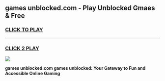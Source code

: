 
## games unblocked.com - Play Unblocked Gmaes & Free
<h3>
<a href="https://news.freeplayer.one?title=games_unblocked.com&ref=23F">CLICK TO PLAY</a></h3>
<hr>

<h3>
<a href="https://news.freeplayer.one?title=games_unblocked.com&ref=23F">CLICK 2 PLAY</a>
  
</h3>

<a href="https://news.freeplayer.one?title=games_unblocked.com&ref=23F/"><img src="https://clearcache.store/games.png"></a>


**games unblocked.com games unblocked: Your Gateway to Fun and Accessible Online Gaming**
